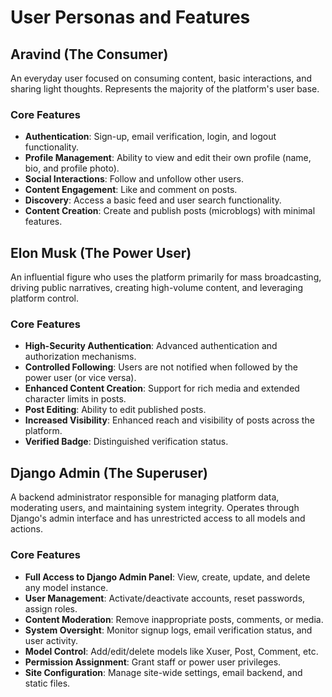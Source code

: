 # User Personas and Features

## Aravind (The Consumer)
An everyday user focused on consuming content, basic interactions, and sharing light thoughts. Represents the majority of the platform's user base.

### Core Features
- **Authentication**: Sign-up, email verification, login, and logout functionality.
- **Profile Management**: Ability to view and edit their own profile (name, bio, and profile photo).
- **Social Interactions**: Follow and unfollow other users.
- **Content Engagement**: Like and comment on posts.
- **Discovery**: Access a basic feed and user search functionality.
- **Content Creation**: Create and publish posts (microblogs) with minimal features.


## Elon Musk (The Power User)
An influential figure who uses the platform primarily for mass broadcasting, driving public narratives, creating high-volume content, and leveraging platform control.

### Core Features
- **High-Security Authentication**: Advanced authentication and authorization mechanisms.
- **Controlled Following**: Users are not notified when followed by the power user (or vice versa).
- **Enhanced Content Creation**: Support for rich media and extended character limits in posts.
- **Post Editing**: Ability to edit published posts.
- **Increased Visibility**: Enhanced reach and visibility of posts across the platform.
- **Verified Badge**: Distinguished verification status.


## Django Admin (The Superuser)
A backend administrator responsible for managing platform data, moderating users, and maintaining system integrity. Operates through Django's admin interface and has unrestricted access to all models and actions.

### Core Features
- **Full Access to Django Admin Panel**: View, create, update, and delete any model instance.
- **User Management**: Activate/deactivate accounts, reset passwords, assign roles.
- **Content Moderation**: Remove inappropriate posts, comments, or media.
- **System Oversight**: Monitor signup logs, email verification status, and user activity.
- **Model Control**: Add/edit/delete models like Xuser, Post, Comment, etc.
- **Permission Assignment**: Grant staff or power user privileges.
- **Site Configuration**: Manage site-wide settings, email backend, and static files.

